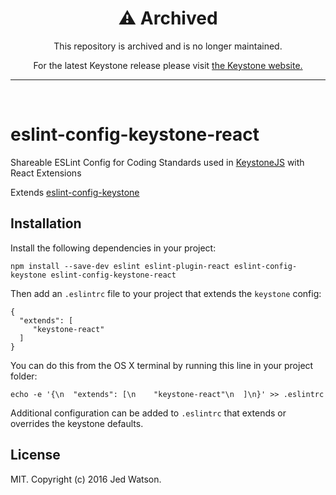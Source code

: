 <div align="center">
  <h1>⚠️ Archived</h1>
  <p>This repository is archived and is no longer maintained.</p>
  <p>For the latest Keystone release please visit <a href="https://keystonejs.com">the Keystone website.</a></p>
  <hr>
</div>
<br>

# eslint-config-keystone-react

Shareable ESLint Config for Coding Standards used in [KeystoneJS](http://keystonejs.com) with React Extensions

Extends [eslint-config-keystone](https://github.com/keystonejs/eslint-config-keystone)

## Installation

Install the following dependencies in your project:

```
npm install --save-dev eslint eslint-plugin-react eslint-config-keystone eslint-config-keystone-react
```

Then add an `.eslintrc` file to your project that extends the `keystone` config:

```
{
  "extends": [
     "keystone-react"
  ]
}
```

You can do this from the OS X terminal by running this line in your project folder:

```
echo -e '{\n  "extends": [\n    "keystone-react"\n  ]\n}' >> .eslintrc
```

Additional configuration can be added to `.eslintrc` that extends or overrides the keystone defaults.

## License

MIT. Copyright (c) 2016 Jed Watson.
